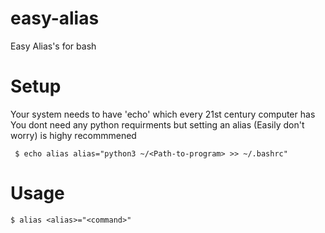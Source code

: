 # easy-alias
Easy Alias's for bash

# Setup
Your system needs to have 'echo' which every 21st century computer has
You dont need any python requirments but setting an alias (Easily don't worry) is highy recommmened

``` $ echo alias alias="python3 ~/<Path-to-program> >> ~/.bashrc"```

# Usage
``` $ alias <alias>="<command>"  ```
